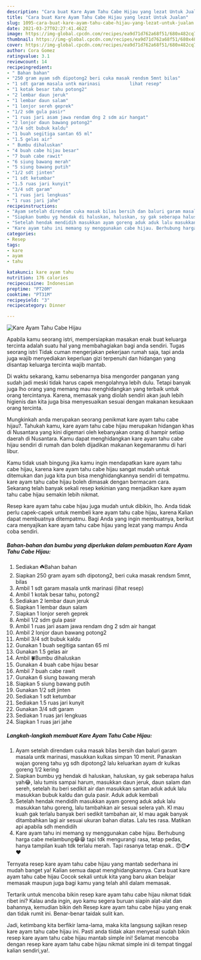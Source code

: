 ```yaml
---
description: "Cara buat Kare Ayam Tahu Cabe Hijau yang lezat Untuk Jualan"
title: "Cara buat Kare Ayam Tahu Cabe Hijau yang lezat Untuk Jualan"
slug: 1095-cara-buat-kare-ayam-tahu-cabe-hijau-yang-lezat-untuk-jualan
date: 2021-03-27T02:27:41.462Z
image: https://img-global.cpcdn.com/recipes/ea9d71d762a68f51/680x482cq70/kare-ayam-tahu-cabe-hijau-foto-resep-utama.jpg
thumbnail: https://img-global.cpcdn.com/recipes/ea9d71d762a68f51/680x482cq70/kare-ayam-tahu-cabe-hijau-foto-resep-utama.jpg
cover: https://img-global.cpcdn.com/recipes/ea9d71d762a68f51/680x482cq70/kare-ayam-tahu-cabe-hijau-foto-resep-utama.jpg
author: Cora Gomez
ratingvalue: 3.1
reviewcount: 14
recipeingredient:
- " Bahan bahan"
- "250 gram ayam sdh dipotong2 beri cuka masak rendsm 5mnt bilas"
- "1 sdt garam masala untk marinasi           lihat resep"
- "1 kotak besar tahu potong2"
- "2 lembar daun jeruk"
- "1 lembar daun salam"
- "1 lonjor sereh geprek"
- "1/2 sdm gula pasir"
- "1 ruas jari asam jawa rendam dng 2 sdm air hangat"
- "2 lonjor daun bawang potong2"
- "3/4 sdt bubuk kaldu"
- "1 buah segitiga santan 65 ml"
- "1.5 gelas air"
- " Bumbu dihaluskan"
- "4 buah cabe hijau besar"
- "7 buah cabe rawit"
- "6 siung bawang merah"
- "5 siung bawang putih"
- "1/2 sdt jinten"
- "1 sdt ketumbar"
- "1.5 ruas jari kunyit"
- "3/4 sdt garam"
- "1 ruas jari lengkuas"
- "1 ruas jari jahe"
recipeinstructions:
- "Ayam setelah direndam cuka masak bilas bersih dan baluri garam masala untk marinasi, masukkan kulkas simpan 10 menit. Panaskan wajan goreng tahu yg sdh dipotong2 lalu keluarkan ayam dr kulkas goreng 1/2 kering"
- "Siapkan bumbu yg hendak di haluskan, haluskan, sy gak seberapa halus yah😂, lalu tumis sampai harum, masukkan daun jeruk, daun salam dan sereh, setelah itu beri sedikit air dan masukkan santan aduk aduk lalu masukkan bubuk kaldu dan gula pasir. Aduk aduk kembali"
- "Setelah hendak mendidih masukkan ayam goreng aduk aduk lalu masukkan tahu goreng, lalu tambahkan air sesuai selera yah. Kl mau kuah gak terlalu banyak beri sedikit tambahan air, kl mau agak banyak ditambahkan lagi air sesuai ukuran bahan diatas. Lalu tes rasa. Matikan api apabila sdh mendidih"
- "Kare ayam tahu ini memang sy menggunakan cabe hijau. Berhubung harga cabe melambung😂😁 tapi tdk mengurangi rasa, tetap pedas, hanya tampilan kuah tdk terlalu merah. Tapi rasanya tetap enak.. 😍😍💕❤️"
categories:
- Resep
tags:
- kare
- ayam
- tahu

katakunci: kare ayam tahu 
nutrition: 176 calories
recipecuisine: Indonesian
preptime: "PT20M"
cooktime: "PT31M"
recipeyield: "3"
recipecategory: Dinner

---
```



![Kare Ayam Tahu Cabe Hijau](https://img-global.cpcdn.com/recipes/ea9d71d762a68f51/680x482cq70/kare-ayam-tahu-cabe-hijau-foto-resep-utama.jpg)

Apabila kamu seorang istri, mempersiapkan masakan enak buat keluarga tercinta adalah suatu hal yang membahagiakan bagi anda sendiri. Tugas seorang istri Tidak cuman mengerjakan pekerjaan rumah saja, tapi anda juga wajib menyediakan keperluan gizi terpenuhi dan hidangan yang disantap keluarga tercinta wajib mantab.

Di waktu  sekarang, kamu sebenarnya bisa mengorder panganan yang sudah jadi meski tidak harus capek mengolahnya lebih dulu. Tetapi banyak juga lho orang yang memang mau menghidangkan yang terbaik untuk orang tercintanya. Karena, memasak yang diolah sendiri akan jauh lebih higienis dan kita juga bisa menyesuaikan sesuai dengan makanan kesukaan orang tercinta. 



Mungkinkah anda merupakan seorang penikmat kare ayam tahu cabe hijau?. Tahukah kamu, kare ayam tahu cabe hijau merupakan hidangan khas di Nusantara yang kini digemari oleh kebanyakan orang di hampir setiap daerah di Nusantara. Kamu dapat menghidangkan kare ayam tahu cabe hijau sendiri di rumah dan boleh dijadikan makanan kegemaranmu di hari libur.

Kamu tidak usah bingung jika kamu ingin mendapatkan kare ayam tahu cabe hijau, karena kare ayam tahu cabe hijau sangat mudah untuk ditemukan dan juga kita pun bisa menghidangkannya sendiri di tempatmu. kare ayam tahu cabe hijau boleh dimasak dengan bermacam cara. Sekarang telah banyak sekali resep kekinian yang menjadikan kare ayam tahu cabe hijau semakin lebih nikmat.

Resep kare ayam tahu cabe hijau juga mudah untuk dibikin, lho. Anda tidak perlu capek-capek untuk membeli kare ayam tahu cabe hijau, karena Kalian dapat membuatnya ditempatmu. Bagi Anda yang ingin membuatnya, berikut cara menyajikan kare ayam tahu cabe hijau yang lezat yang mampu Anda coba sendiri.

<!--inarticleads1-->

##### Bahan-bahan dan bumbu yang diperlukan dalam pembuatan Kare Ayam Tahu Cabe Hijau:

1. Sediakan  ☘️Bahan bahan
1. Siapkan 250 gram ayam sdh dipotong2, beri cuka masak rendsm 5mnt, bilas
1. Ambil 1 sdt garam masala untk marinasi           (lihat resep)
1. Ambil 1 kotak besar tahu, potong2
1. Sediakan 2 lembar daun jeruk
1. Siapkan 1 lembar daun salam
1. Siapkan 1 lonjor sereh geprek
1. Ambil 1/2 sdm gula pasir
1. Ambil 1 ruas jari asam jawa rendam dng 2 sdm air hangat
1. Ambil 2 lonjor daun bawang potong2
1. Ambil 3/4 sdt bubuk kaldu
1. Gunakan 1 buah segitiga santan 65 ml
1. Gunakan 1.5 gelas air
1. Ambil  🍀Bumbu dihaluskan
1. Gunakan 4 buah cabe hijau besar
1. Ambil 7 buah cabe rawit
1. Gunakan 6 siung bawang merah
1. Siapkan 5 siung bawang putih
1. Gunakan 1/2 sdt jinten
1. Sediakan 1 sdt ketumbar
1. Sediakan 1.5 ruas jari kunyit
1. Gunakan 3/4 sdt garam
1. Sediakan 1 ruas jari lengkuas
1. Siapkan 1 ruas jari jahe




<!--inarticleads2-->

##### Langkah-langkah membuat Kare Ayam Tahu Cabe Hijau:

1. Ayam setelah direndam cuka masak bilas bersih dan baluri garam masala untk marinasi, masukkan kulkas simpan 10 menit. Panaskan wajan goreng tahu yg sdh dipotong2 lalu keluarkan ayam dr kulkas goreng 1/2 kering
1. Siapkan bumbu yg hendak di haluskan, haluskan, sy gak seberapa halus yah😂, lalu tumis sampai harum, masukkan daun jeruk, daun salam dan sereh, setelah itu beri sedikit air dan masukkan santan aduk aduk lalu masukkan bubuk kaldu dan gula pasir. Aduk aduk kembali
1. Setelah hendak mendidih masukkan ayam goreng aduk aduk lalu masukkan tahu goreng, lalu tambahkan air sesuai selera yah. Kl mau kuah gak terlalu banyak beri sedikit tambahan air, kl mau agak banyak ditambahkan lagi air sesuai ukuran bahan diatas. Lalu tes rasa. Matikan api apabila sdh mendidih
1. Kare ayam tahu ini memang sy menggunakan cabe hijau. Berhubung harga cabe melambung😂😁 tapi tdk mengurangi rasa, tetap pedas, hanya tampilan kuah tdk terlalu merah. Tapi rasanya tetap enak.. 😍😍💕❤️




Ternyata resep kare ayam tahu cabe hijau yang mantab sederhana ini mudah banget ya! Kalian semua dapat menghidangkannya. Cara buat kare ayam tahu cabe hijau Cocok sekali untuk kita yang baru akan belajar memasak maupun juga bagi kamu yang telah ahli dalam memasak.

Tertarik untuk mencoba bikin resep kare ayam tahu cabe hijau nikmat tidak ribet ini? Kalau anda ingin, ayo kamu segera buruan siapin alat-alat dan bahannya, kemudian bikin deh Resep kare ayam tahu cabe hijau yang enak dan tidak rumit ini. Benar-benar taidak sulit kan. 

Jadi, ketimbang kita berfikir lama-lama, maka kita langsung sajikan resep kare ayam tahu cabe hijau ini. Pasti anda tiidak akan menyesal sudah bikin resep kare ayam tahu cabe hijau mantab simple ini! Selamat mencoba dengan resep kare ayam tahu cabe hijau nikmat simple ini di tempat tinggal kalian sendiri,ya!.

